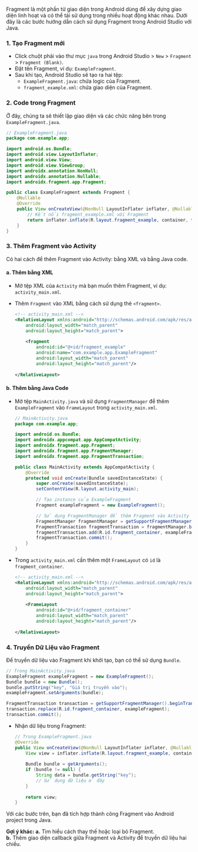 Fragment là một phần tử giao diện trong Android dùng để xây dựng giao diện linh hoạt và có thể tái sử dụng trong nhiều hoạt động khác nhau. Dưới đây là các bước hướng dẫn cách sử dụng Fragment trong Android Studio với Java.

### 1. **Tạo Fragment mới**
   - Click chuột phải vào thư mục `java` trong Android Studio > `New` > `Fragment` > `Fragment (Blank)`.
   - Đặt tên Fragment, ví dụ: `ExampleFragment`.
   - Sau khi tạo, Android Studio sẽ tạo ra hai tệp:
     - `ExampleFragment.java`: chứa logic của Fragment.
     - `fragment_example.xml`: chứa giao diện của Fragment.

### 2. **Code trong Fragment**
   Ở đây, chúng ta sẽ thiết lập giao diện và các chức năng bên trong `ExampleFragment.java`.

   ```java
   // ExampleFragment.java
   package com.example.app;

   import android.os.Bundle;
   import android.view.LayoutInflater;
   import android.view.View;
   import android.view.ViewGroup;
   import androidx.annotation.NonNull;
   import androidx.annotation.Nullable;
   import androidx.fragment.app.Fragment;

   public class ExampleFragment extends Fragment {
       @Nullable
       @Override
       public View onCreateView(@NonNull LayoutInflater inflater, @Nullable ViewGroup container, @Nullable Bundle savedInstanceState) {
           // Kết nối fragment_example.xml với Fragment
           return inflater.inflate(R.layout.fragment_example, container, false);
       }
   }
   ```

### 3. **Thêm Fragment vào Activity**
   Có hai cách để thêm Fragment vào Activity: bằng XML và bằng Java code.

   #### a. **Thêm bằng XML**
   - Mở tệp XML của `Activity` mà bạn muốn thêm Fragment, ví dụ: `activity_main.xml`.
   - Thêm `Fragment` vào XML bằng cách sử dụng thẻ `<fragment>`.
   
     ```xml
     <!-- activity_main.xml -->
     <RelativeLayout xmlns:android="http://schemas.android.com/apk/res/android"
         android:layout_width="match_parent"
         android:layout_height="match_parent">
         
         <fragment
             android:id="@+id/fragment_example"
             android:name="com.example.app.ExampleFragment"
             android:layout_width="match_parent"
             android:layout_height="match_parent"/>
         
     </RelativeLayout>
     ```

   #### b. **Thêm bằng Java Code**
   - Mở tệp `MainActivity.java` và sử dụng `FragmentManager` để thêm `ExampleFragment` vào `FrameLayout` trong `activity_main.xml`.

     ```java
     // MainActivity.java
     package com.example.app;

     import android.os.Bundle;
     import androidx.appcompat.app.AppCompatActivity;
     import androidx.fragment.app.Fragment;
     import androidx.fragment.app.FragmentManager;
     import androidx.fragment.app.FragmentTransaction;

     public class MainActivity extends AppCompatActivity {
         @Override
         protected void onCreate(Bundle savedInstanceState) {
             super.onCreate(savedInstanceState);
             setContentView(R.layout.activity_main);

             // Tạo instance của ExampleFragment
             Fragment exampleFragment = new ExampleFragment();

             // Sử dụng FragmentManager để thêm Fragment vào Activity
             FragmentManager fragmentManager = getSupportFragmentManager();
             FragmentTransaction fragmentTransaction = fragmentManager.beginTransaction();
             fragmentTransaction.add(R.id.fragment_container, exampleFragment);
             fragmentTransaction.commit();
         }
     }
     ```

   - Trong `activity_main.xml` cần thêm một `FrameLayout` có `id` là `fragment_container`.

     ```xml
     <!-- activity_main.xml -->
     <RelativeLayout xmlns:android="http://schemas.android.com/apk/res/android"
         android:layout_width="match_parent"
         android:layout_height="match_parent">
         
         <FrameLayout
             android:id="@+id/fragment_container"
             android:layout_width="match_parent"
             android:layout_height="match_parent"/>
         
     </RelativeLayout>
     ```

### 4. **Truyền Dữ Liệu vào Fragment**
   Để truyền dữ liệu vào Fragment khi khởi tạo, bạn có thể sử dụng `Bundle`.

   ```java
   // Trong MainActivity.java
   ExampleFragment exampleFragment = new ExampleFragment();
   Bundle bundle = new Bundle();
   bundle.putString("key", "Giá trị truyền vào");
   exampleFragment.setArguments(bundle);

   FragmentTransaction transaction = getSupportFragmentManager().beginTransaction();
   transaction.replace(R.id.fragment_container, exampleFragment);
   transaction.commit();
   ```

   - Nhận dữ liệu trong Fragment:

     ```java
     // Trong ExampleFragment.java
     @Override
     public View onCreateView(@NonNull LayoutInflater inflater, @Nullable ViewGroup container, @Nullable Bundle savedInstanceState) {
         View view = inflater.inflate(R.layout.fragment_example, container, false);
         
         Bundle bundle = getArguments();
         if (bundle != null) {
             String data = bundle.getString("key");
             // Sử dụng dữ liệu ở đây
         }
         
         return view;
     }
     ```

Với các bước trên, bạn đã tích hợp thành công Fragment vào Android project trong Java. 

**Gợi ý khác:**
**a.** Tìm hiểu cách thay thế hoặc loại bỏ Fragment.  
**b.** Thêm giao diện callback giữa Fragment và Activity để truyền dữ liệu hai chiều.
